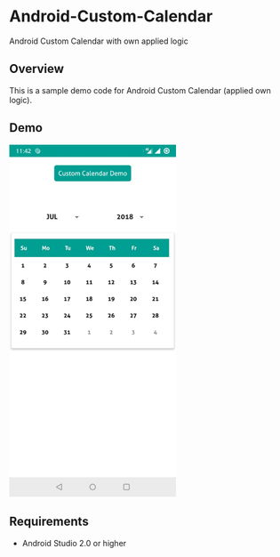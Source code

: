 # Android-Custom-Calendar
Android Custom Calendar with own applied logic

## Overview

This is a sample demo code for Android Custom Calendar (applied own logic). 

## Demo
<img src="/screenshots/pic-1.jpg" width="300"/>


## Requirements
- Android Studio 2.0 or higher

